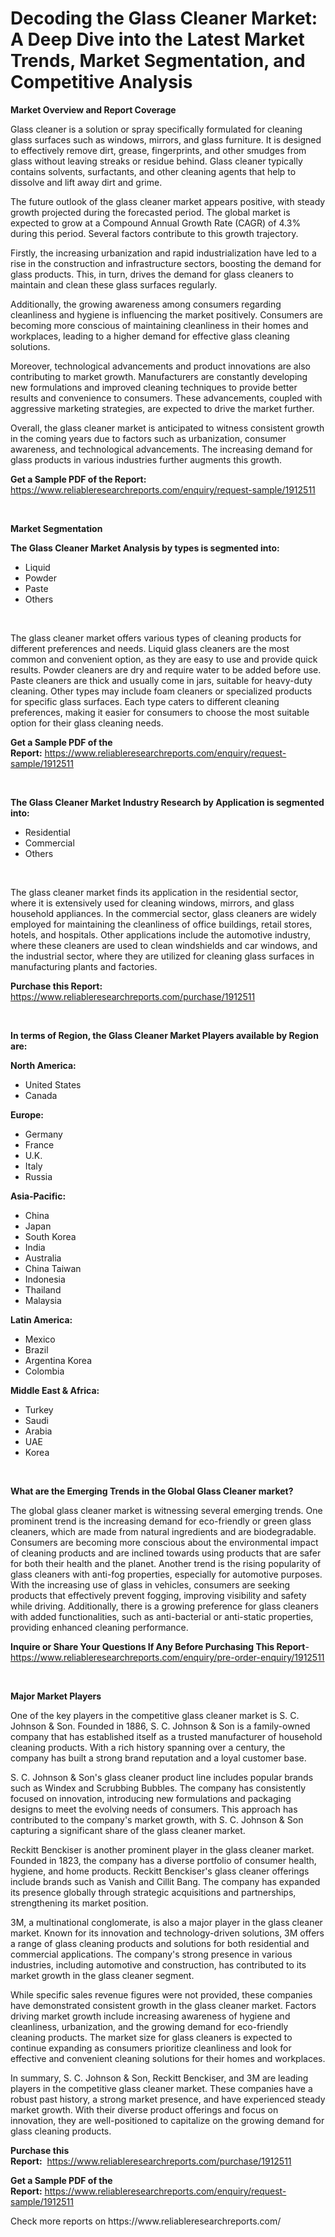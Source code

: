 <p><h1>Decoding the Glass Cleaner Market: A Deep Dive into the Latest Market Trends, Market Segmentation, and Competitive Analysis</h1></p><p><strong>Market Overview and Report Coverage</strong></p>
<p><p>Glass cleaner is a solution or spray specifically formulated for cleaning glass surfaces such as windows, mirrors, and glass furniture. It is designed to effectively remove dirt, grease, fingerprints, and other smudges from glass without leaving streaks or residue behind. Glass cleaner typically contains solvents, surfactants, and other cleaning agents that help to dissolve and lift away dirt and grime.</p><p>The future outlook of the glass cleaner market appears positive, with steady growth projected during the forecasted period. The global market is expected to grow at a Compound Annual Growth Rate (CAGR) of 4.3% during this period. Several factors contribute to this growth trajectory.</p><p>Firstly, the increasing urbanization and rapid industrialization have led to a rise in the construction and infrastructure sectors, boosting the demand for glass products. This, in turn, drives the demand for glass cleaners to maintain and clean these glass surfaces regularly.</p><p>Additionally, the growing awareness among consumers regarding cleanliness and hygiene is influencing the market positively. Consumers are becoming more conscious of maintaining cleanliness in their homes and workplaces, leading to a higher demand for effective glass cleaning solutions.</p><p>Moreover, technological advancements and product innovations are also contributing to market growth. Manufacturers are constantly developing new formulations and improved cleaning techniques to provide better results and convenience to consumers. These advancements, coupled with aggressive marketing strategies, are expected to drive the market further.</p><p>Overall, the glass cleaner market is anticipated to witness consistent growth in the coming years due to factors such as urbanization, consumer awareness, and technological advancements. The increasing demand for glass products in various industries further augments this growth.</p></p>
<p><strong>Get a Sample PDF of the Report:</strong> <a href="https://www.reliableresearchreports.com/enquiry/request-sample/1912511">https://www.reliableresearchreports.com/enquiry/request-sample/1912511</a></p>
<p>&nbsp;</p>
<p><strong>Market Segmentation</strong></p>
<p><strong>The Glass Cleaner Market Analysis by types is segmented into:</strong></p>
<p><ul><li>Liquid</li><li>Powder</li><li>Paste</li><li>Others</li></ul></p>
<p>&nbsp;</p>
<p><p>The glass cleaner market offers various types of cleaning products for different preferences and needs. Liquid glass cleaners are the most common and convenient option, as they are easy to use and provide quick results. Powder cleaners are dry and require water to be added before use. Paste cleaners are thick and usually come in jars, suitable for heavy-duty cleaning. Other types may include foam cleaners or specialized products for specific glass surfaces. Each type caters to different cleaning preferences, making it easier for consumers to choose the most suitable option for their glass cleaning needs.</p></p>
<p><strong>Get a Sample PDF of the Report:</strong>&nbsp;<a href="https://www.reliableresearchreports.com/enquiry/request-sample/1912511">https://www.reliableresearchreports.com/enquiry/request-sample/1912511</a></p>
<p>&nbsp;</p>
<p><strong>The Glass Cleaner Market Industry Research by Application is segmented into:</strong></p>
<p><ul><li>Residential</li><li>Commercial</li><li>Others</li></ul></p>
<p>&nbsp;</p>
<p><p>The glass cleaner market finds its application in the residential sector, where it is extensively used for cleaning windows, mirrors, and glass household appliances. In the commercial sector, glass cleaners are widely employed for maintaining the cleanliness of office buildings, retail stores, hotels, and hospitals. Other applications include the automotive industry, where these cleaners are used to clean windshields and car windows, and the industrial sector, where they are utilized for cleaning glass surfaces in manufacturing plants and factories.</p></p>
<p><strong>Purchase this Report:</strong>&nbsp; <a href="https://www.reliableresearchreports.com/purchase/1912511">https://www.reliableresearchreports.com/purchase/1912511</a></p>
<p>&nbsp;</p>
<p><strong>In terms of Region, the Glass Cleaner Market Players available by Region are:</strong></p>
<p>
    <p> <strong> North America: </strong>
        <ul>
            <li>United States</li>
            <li>Canada</li>
        </ul>
        </p> 
    <p> <strong> Europe: </strong>
        <ul>
            <li>Germany</li>
            <li>France</li>
            <li>U.K.</li>
            <li>Italy</li>
            <li>Russia</li>
        </ul>
        </p> 
    <p> <strong> Asia-Pacific: </strong>
        <ul>
            <li>China</li>
            <li>Japan</li>
            <li>South Korea</li>
            <li>India</li>
            <li>Australia</li>
            <li>China Taiwan</li>
            <li>Indonesia</li>
            <li>Thailand</li>
            <li>Malaysia</li>
        </ul>
        </p> 
    <p> <strong> Latin America: </strong>
        <ul>
            <li>Mexico</li>
            <li>Brazil</li>
            <li>Argentina Korea</li>
            <li>Colombia</li>
        </ul>
        </p> 
    <p> <strong> Middle East & Africa: </strong>
        <ul>
            <li>Turkey</li>
            <li>Saudi</li>
            <li>Arabia</li>
            <li>UAE</li>
            <li>Korea</li>
        </ul>
    </p>
    </p>
<p>&nbsp;</p>
<p><strong>What are the Emerging Trends in the Global Glass Cleaner market?</strong></p>
<p><p>The global glass cleaner market is witnessing several emerging trends. One prominent trend is the increasing demand for eco-friendly or green glass cleaners, which are made from natural ingredients and are biodegradable. Consumers are becoming more conscious about the environmental impact of cleaning products and are inclined towards using products that are safer for both their health and the planet. Another trend is the rising popularity of glass cleaners with anti-fog properties, especially for automotive purposes. With the increasing use of glass in vehicles, consumers are seeking products that effectively prevent fogging, improving visibility and safety while driving. Additionally, there is a growing preference for glass cleaners with added functionalities, such as anti-bacterial or anti-static properties, providing enhanced cleaning performance.</p></p>
<p><strong>Inquire or Share Your Questions If Any Before Purchasing This Report</strong>- <a href="https://www.reliableresearchreports.com/enquiry/pre-order-enquiry/1912511">https://www.reliableresearchreports.com/enquiry/pre-order-enquiry/1912511</a></p>
<p>&nbsp;</p>
<p><strong>Major Market Players</strong></p>
<p><p>One of the key players in the competitive glass cleaner market is S. C. Johnson & Son. Founded in 1886, S. C. Johnson & Son is a family-owned company that has established itself as a trusted manufacturer of household cleaning products. With a rich history spanning over a century, the company has built a strong brand reputation and a loyal customer base.</p><p>S. C. Johnson & Son's glass cleaner product line includes popular brands such as Windex and Scrubbing Bubbles. The company has consistently focused on innovation, introducing new formulations and packaging designs to meet the evolving needs of consumers. This approach has contributed to the company's market growth, with S. C. Johnson & Son capturing a significant share of the glass cleaner market.</p><p>Reckitt Benckiser is another prominent player in the glass cleaner market. Founded in 1823, the company has a diverse portfolio of consumer health, hygiene, and home products. Reckitt Benckiser's glass cleaner offerings include brands such as Vanish and Cillit Bang. The company has expanded its presence globally through strategic acquisitions and partnerships, strengthening its market position.</p><p>3M, a multinational conglomerate, is also a major player in the glass cleaner market. Known for its innovation and technology-driven solutions, 3M offers a range of glass cleaning products and solutions for both residential and commercial applications. The company's strong presence in various industries, including automotive and construction, has contributed to its market growth in the glass cleaner segment.</p><p>While specific sales revenue figures were not provided, these companies have demonstrated consistent growth in the glass cleaner market. Factors driving market growth include increasing awareness of hygiene and cleanliness, urbanization, and the growing demand for eco-friendly cleaning products. The market size for glass cleaners is expected to continue expanding as consumers prioritize cleanliness and look for effective and convenient cleaning solutions for their homes and workplaces.</p><p>In summary, S. C. Johnson & Son, Reckitt Benckiser, and 3M are leading players in the competitive glass cleaner market. These companies have a robust past history, a strong market presence, and have experienced steady market growth. With their diverse product offerings and focus on innovation, they are well-positioned to capitalize on the growing demand for glass cleaning products.</p></p>
<p><strong>Purchase this Report:</strong>&nbsp;&nbsp;<a href="https://www.reliableresearchreports.com/purchase/1912511">https://www.reliableresearchreports.com/purchase/1912511</a></p>
<p></p>
<p><strong>Get a Sample PDF of the Report:</strong>&nbsp;<a href="https://www.reliableresearchreports.com/enquiry/request-sample/1912511">https://www.reliableresearchreports.com/enquiry/request-sample/1912511</a></p>
<p>Check more reports on https://www.reliableresearchreports.com/</p>